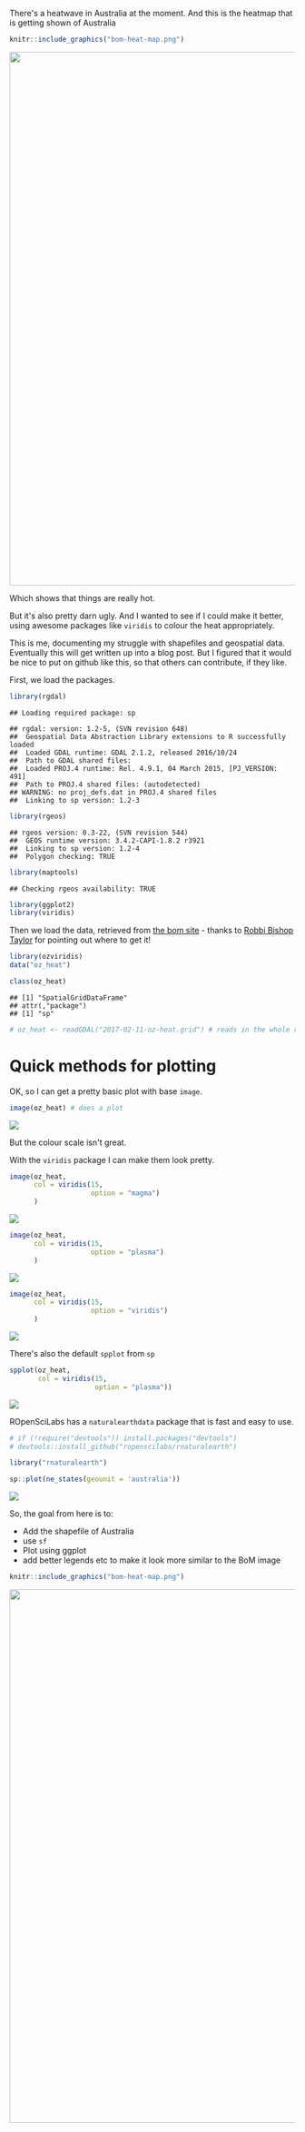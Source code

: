 There's a heatwave in Australia at the moment. And this is the heatmap that is getting shown of Australia

``` r
knitr::include_graphics("bom-heat-map.png")
```

<img src="bom-heat-map.png" width="940" />

Which shows that things are really hot.

But it's also pretty darn ugly. And I wanted to see if I could make it better, using awesome packages like `viridis` to colour the heat appropriately.

This is me, documenting my struggle with shapefiles and geospatial data. Eventually this will get written up into a blog post. But I figured that it would be nice to put on github like this, so that others can contribute, if they like.

First, we load the packages.

``` r
library(rgdal)
```

    ## Loading required package: sp

    ## rgdal: version: 1.2-5, (SVN revision 648)
    ##  Geospatial Data Abstraction Library extensions to R successfully loaded
    ##  Loaded GDAL runtime: GDAL 2.1.2, released 2016/10/24
    ##  Path to GDAL shared files: 
    ##  Loaded PROJ.4 runtime: Rel. 4.9.1, 04 March 2015, [PJ_VERSION: 491]
    ##  Path to PROJ.4 shared files: (autodetected)
    ## WARNING: no proj_defs.dat in PROJ.4 shared files
    ##  Linking to sp version: 1.2-3

``` r
library(rgeos)
```

    ## rgeos version: 0.3-22, (SVN revision 544)
    ##  GEOS runtime version: 3.4.2-CAPI-1.8.2 r3921 
    ##  Linking to sp version: 1.2-4 
    ##  Polygon checking: TRUE

``` r
library(maptools)
```

    ## Checking rgeos availability: TRUE

``` r
library(ggplot2)
library(viridis)
```

Then we load the data, retrieved from [the bom site](http://www.bom.gov.au/jsp/awap/temp/index.jsp) - thanks to [Robbi Bishop Taylor](https://twitter.com/robbibt) for pointing out where to get it!

``` r
library(ozviridis)
data("oz_heat")

class(oz_heat)
```

    ## [1] "SpatialGridDataFrame"
    ## attr(,"package")
    ## [1] "sp"

``` r
# oz_heat <- readGDAL("2017-02-11-oz-heat.grid") # reads in the whole raster
```

Quick methods for plotting
==========================

OK, so I can get a pretty basic plot with base `image`.

``` r
image(oz_heat) # does a plot
```

![](README_files/figure-markdown_github/unnamed-chunk-2-1.png)

But the colour scale isn't great.

With the `viridis` package I can make them look pretty.

``` r
image(oz_heat,
      col = viridis(15,
                    option = "magma")
      )
```

![](README_files/figure-markdown_github/unnamed-chunk-3-1.png)

``` r
image(oz_heat,
      col = viridis(15,
                    option = "plasma")
      )
```

![](README_files/figure-markdown_github/unnamed-chunk-3-2.png)

``` r
image(oz_heat,
      col = viridis(15,
                    option = "viridis")
      )
```

![](README_files/figure-markdown_github/unnamed-chunk-3-3.png)

There's also the default `spplot` from `sp`

``` r
spplot(oz_heat,
       col = viridis(15,
                     option = "plasma"))
```

![](README_files/figure-markdown_github/unnamed-chunk-4-1.png)

ROpenSciLabs has a `naturalearthdata` package that is fast and easy to use.

``` r
# if (!require("devtools")) install.packages("devtools")
# devtools::install_github("ropenscilabs/rnaturalearth")

library("rnaturalearth")

sp::plot(ne_states(geounit = 'australia'))
```

![](README_files/figure-markdown_github/unnamed-chunk-5-1.png)

So, the goal from here is to:

-   Add the shapefile of Australia
-   use `sf`
-   Plot using ggplot
-   add better legends etc to make it look more similar to the BoM image

``` r
knitr::include_graphics("bom-heat-map.png")
```

<img src="bom-heat-map.png" width="940" />
